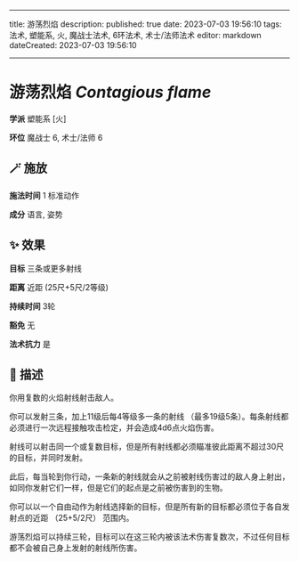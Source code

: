 
---
title: 游荡烈焰
description: 
published: true
date: 2023-07-03 19:56:10
tags: 法术, 塑能系, 火, 魔战士法术, 6环法术, 术士/法师法术
editor: markdown
dateCreated: 2023-07-03 19:56:10

---

# **游荡烈焰** *Contagious flame*

**学派** 塑能系 \[火\] 

**环位** 魔战士 6, 术士/法师 6

## 🪄 施放

**施法时间** 1 标准动作

**成分** 语言, 姿势

## ✨ 效果 

**目标** 三条或更多射线 

**距离** 近距 (25尺+5尺/2等级)  

**持续时间** 3轮 

**豁免** 无

**法术抗力** 是

## 📖 描述

你用复数的火焰射线射击敌人。

你可以发射三条，加上11级后每4等级多一条的射线 （最多19级5条）。每条射线都必须进行一次远程接触攻击检定，并会造成4d6点火焰伤害。

射线可以射击同一个或复数目标，但是所有射线都必须瞄准彼此距离不超过30尺的目标，并同时发射。

此后，每当轮到你行动，一条新的射线就会从之前被射线伤害过的敌人身上射出，如同你发射它们一样，但是它们的起点是之前被伤害到的生物。

你可以以一个自由动作为射线选择新的目标，但是所有新的目标都必须位于各自发射点的近距 （25+5/2尺） 范围内。

游荡烈焰可以持续三轮，目标可以在这三轮内被该法术伤害复数次，不过任何目标都不会被自己身上发射的射线所伤害。
    